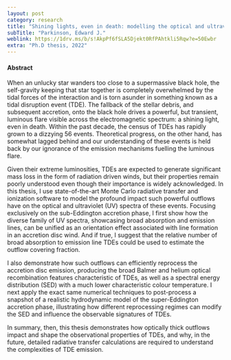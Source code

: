 ```yaml
---
layout: post
category: research
title: "Shining lights, even in death: modelling the optical and ultraviolet emission from Tidal Disruption Events"
subTitle: "Parkinson, Edward J."
weblink: https://1drv.ms/b/s!AkpPf6fSLA5Djekt0RfPAhtkli5Rqw?e=50Ewbr
extra: "Ph.D thesis, 2022"
---
```


#### Abstract

When an unlucky star wanders too close to a supermassive black hole, the self-gravity keeping that star together
is completely overwhelmed by the tidal forces of the interaction and is torn asunder in something known as a tidal
disruption event (TDE). The fallback of the stellar debris, and subsequent accretion, onto the black hole drives a
powerful, but transient, luminous flare visible across the electromagnetic spectrum: a shining light, even in death.
Within the past decade, the census of TDEs has rapidly grown to a dizzying 56 events. Theoretical progress, on the
other hand, has somewhat lagged behind and our understanding of these events is held back by our ignorance of the
emission mechanisms fuelling the luminous flare.

Given their extreme luminosities, TDEs are expected to generate  significant mass loss in the form of radiation driven
winds, but their properties remain poorly understood even though their importance is widely acknowledged. In this
thesis, I use state-of-the-art Monte Carlo radiative transfer and ionization software to model the profound impact such
powerful outflows have on the optical and ultraviolet (UV) spectra of these events. Focusing exclusively on the
sub-Eddington accretion phase, I first show how the diverse family of UV spectra, showcasing broad absorption and
emission lines, can be unified as an orientation effect associated with line formation in an accretion disc wind. And if
true, I suggest that the relative number of broad absorption to emission line TDEs could be used to estimate the
outflow covering fraction.

I also demonstrate how such outflows can efficiently reprocess the accretion disc emission, producing the broad Balmer
and helium optical recombination features characteristic of TDEs, as well as a spectral energy distribution (SED) with
a much lower characteristic colour temperature. I next apply the exact same numerical techniques to post-process a
snapshot of a realistic hydrodynamic model of the super-Eddington accretion phase, illustrating how different
reprocessing regimes can modify the SED and influence the observable signatures of TDEs.

In summary, then, this thesis demonstrates how optically thick outflows impact and shape the observational properties of
TDEs, and why, in the future, detailed radiative transfer calculations are required to understand the complexities of
TDE emission.
